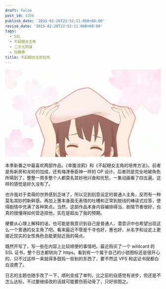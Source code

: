 ```yaml
---
draft: false
post_id: 1386
publish_date: '2015-01-28T22:52:11.000+08:00'
revise_date: '2015-01-28T22:52:11.000+08:00'
tags:
  - SSL
  - 不起眼女主角
  - 二次元阴谋
  - 加藤惠
title: 不起眼女主的狂热
---
```


![[Ohys-Raws] Saenai Heroine no Sodatekata - 02 (CX 1280x720 x264 AAC).mp4_snapshot_22.00_[2015.01.23_23.35.57]](Ohys-Raws-Saenai-Heroine-no-Sodatekata-02-CX-1280x720-x264-AAC.mp4_snapshot_22.00_2015.01.23_23.35.57.jpg)

本季新番之中最喜欢两部作品，《幸腹涂鸦》和《不起眼女主角的培育方法》。前者是有新房和龙轮的加成，还有梅津泰臣神一样的 OP 设计。后者则是完全地被角色所萌到了，整整一周多整个人都莫名其妙地兴奋和忧愁，一集动画看了四五遍。这样的感觉是好久没有了。

也许我对于卖萌的世界感到乏味了，所以见到刻意设定的普通人主角，反而有一种莫名其妙的新鲜感。再加上惠本身面无表情的吐槽和正常到脱线的棒读式应答，使得剧情中充满了各种笑点。当然，这部作品本身内容编排得当，剧情节奏很好，也真的很懂得如何营造捏他，实在是超出了我的预期。

硬要从心理上解释的话，也可能是我意识到自己是普通人，潜意识中也希望出现这么一个普通的女主角了吧。看来最近不管是千寻也好，惠也好，从名字和设定上更接近现实的女性角色总能更贴近我的萌点。

既然开写了，写一些在内容上比较顺便的事情吧。最近购买了一个 wildcard 的 SSL 证书，整个日志都转向了 https。看到有一个属于自己的小锁图标还是很开心的，只不过这样一来就得多鼓捣一些别的东西了，要不然这 VPS 和这证书就都白白浪费了。

日志的主题也随手改了一下，顺利变成了单列，比之前的自感觉有进步，但还是不怎么达标，不过要继续改的话就可能要伤筋动骨了，只好徐图之。

